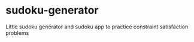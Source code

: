 # sudoku-generator
Little sudoku generator and sudoku app to practice constraint satisfaction problems
